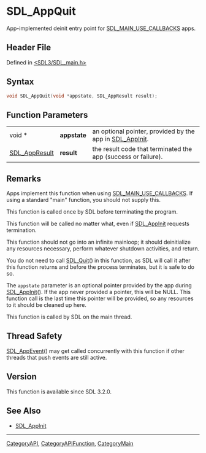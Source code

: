 # SDL_AppQuit

App-implemented deinit entry point for [SDL_MAIN_USE_CALLBACKS](SDL_MAIN_USE_CALLBACKS) apps.

## Header File

Defined in [<SDL3/SDL_main.h>](https://github.com/libsdl-org/SDL/blob/main/include/SDL3/SDL_main.h)

## Syntax

```c
void SDL_AppQuit(void *appstate, SDL_AppResult result);
```

## Function Parameters

|                                |              |                                                                         |
| ------------------------------ | ------------ | ----------------------------------------------------------------------- |
| void *                         | **appstate** | an optional pointer, provided by the app in [SDL_AppInit](SDL_AppInit). |
| [SDL_AppResult](SDL_AppResult) | **result**   | the result code that terminated the app (success or failure).           |

## Remarks

Apps implement this function when using
[SDL_MAIN_USE_CALLBACKS](SDL_MAIN_USE_CALLBACKS). If using a standard
"main" function, you should not supply this.

This function is called once by SDL before terminating the program.

This function will be called no matter what, even if
[SDL_AppInit](SDL_AppInit) requests termination.

This function should not go into an infinite mainloop; it should
deinitialize any resources necessary, perform whatever shutdown activities,
and return.

You do not need to call [SDL_Quit](SDL_Quit)() in this function, as SDL
will call it after this function returns and before the process terminates,
but it is safe to do so.

The `appstate` parameter is an optional pointer provided by the app during
[SDL_AppInit](SDL_AppInit)(). If the app never provided a pointer, this
will be NULL. This function call is the last time this pointer will be
provided, so any resources to it should be cleaned up here.

This function is called by SDL on the main thread.

## Thread Safety

[SDL_AppEvent](SDL_AppEvent)() may get called concurrently with this
function if other threads that push events are still active.

## Version

This function is available since SDL 3.2.0.

## See Also

- [SDL_AppInit](SDL_AppInit)






----
[CategoryAPI](CategoryAPI), [CategoryAPIFunction](CategoryAPIFunction), [CategoryMain](CategoryMain)


